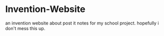 # Invention-Website
an invention website about post it notes for my school project. hopefully i don't mess this up. 
